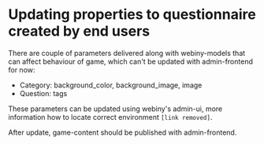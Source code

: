 # Updating properties to questionnaire created by end users

There are couple of parameters delivered along with webiny-models that can affect behaviour of game, which can't be updated with admin-frontend for now:

- Category: background_color, background_image, image
- Question: tags

These parameters can be updated using webiny's admin-ui, more information how to locate correct environment `[link removed]`.

After update, game-content should be published with admin-frontend.
